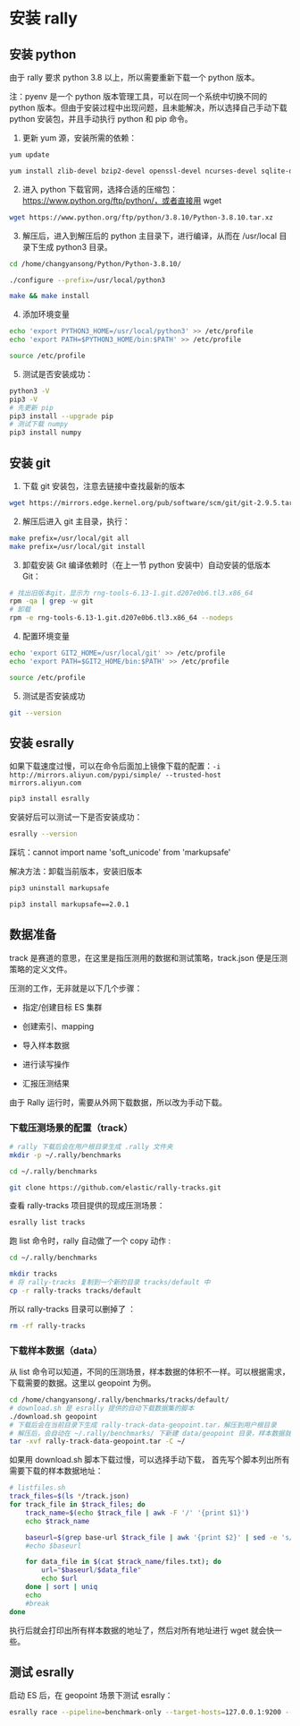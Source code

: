 # 安装 rally

## 安装 python

由于 rally 要求 python 3.8 以上，所以需要重新下载一个 python 版本。

注：pyenv 是一个 python 版本管理工具，可以在同一个系统中切换不同的 python 版本。但由于安装过程中出现问题，且未能解决，所以选择自己手动下载 python 安装包，并且手动执行 python 和 pip 命令。



1. 更新 yum 源，安装所需的依赖：

```sh
yum update

yum install zlib-devel bzip2-devel openssl-devel ncurses-devel sqlite-devel readline-devel tk-devel libffi-devel gettext-devel libcurl-devel gcc make
```



2. 进入 python 下载官网，选择合适的压缩包：https://www.python.org/ftp/python/，或者直接用 wget

```sh
wget https://www.python.org/ftp/python/3.8.10/Python-3.8.10.tar.xz
```



3. 解压后，进入到解压后的 python 主目录下，进行编译，从而在 /usr/local 目录下生成 python3 目录。

```sh
cd /home/changyansong/Python/Python-3.8.10/

./configure --prefix=/usr/local/python3

make && make install
```

4. 添加环境变量

```sh
echo 'export PYTHON3_HOME=/usr/local/python3' >> /etc/profile
echo 'export PATH=$PYTHON3_HOME/bin:$PATH' >> /etc/profile

source /etc/profile
```

5. 测试是否安装成功：

```sh
python3 -V
pip3 -V
# 先更新 pip
pip3 install --upgrade pip
# 测试下载 numpy
pip3 install numpy
```



## 安装 git

1. 下载 git 安装包，注意去链接中查找最新的版本

```sh
wget https://mirrors.edge.kernel.org/pub/software/scm/git/git-2.9.5.tar.gz --no-check-certificate
```

2. 解压后进入 git 主目录，执行：

```sh
make prefix=/usr/local/git all
make prefix=/usr/local/git install
```

3.  卸载安装 Git 编译依赖时（在上一节 python 安装中）自动安装的低版本 Git：

```sh
# 找出旧版本git，显示为 rng-tools-6.13-1.git.d207e0b6.tl3.x86_64
rpm -qa | grep -w git
# 卸载
rpm -e rng-tools-6.13-1.git.d207e0b6.tl3.x86_64 --nodeps
```

4. 配置环境变量

```sh
echo 'export GIT2_HOME=/usr/local/git' >> /etc/profile
echo 'export PATH=$GIT2_HOME/bin:$PATH' >> /etc/profile

source /etc/profile
```

5. 测试是否安装成功

```sh
git --version
```



## 安装 esrally

如果下载速度过慢，可以在命令后面加上镜像下载的配置：`-i http://mirrors.aliyun.com/pypi/simple/ --trusted-host mirrors.aliyun.com`

```sh
pip3 install esrally 
```

安装好后可以测试一下是否安装成功：

```sh
esrally --version
```



踩坑：cannot import name 'soft_unicode' from 'markupsafe'

解决方法：卸载当前版本，安装旧版本

```sh
pip3 uninstall markupsafe

pip3 install markupsafe==2.0.1
```





## 数据准备

track 是赛道的意思，在这里是指压测用的数据和测试策略，track.json 便是压测策略的定义文件。

压测的工作，无非就是以下几个步骤：

- 指定/创建目标 ES 集群

- 创建索引、mapping
- 导入样本数据
- 进行读写操作
- 汇报压测结果

由于 Rally 运行时，需要从外网下载数据，所以改为手动下载。 



### 下载压测场景的配置（track）

```sh
# rally 下载后会在用户根目录生成 .rally 文件夹
mkdir -p ~/.rally/benchmarks

cd ~/.rally/benchmarks

git clone https://github.com/elastic/rally-tracks.git
```

查看 rally-tracks 项目提供的现成压测场景： 

```sh
esrally list tracks
```

跑 list 命令时，rally 自动做了一个 copy 动作 :

```sh
cd ~/.rally/benchmarks

mkdir tracks
# 将 rally-tracks 复制到一个新的目录 tracks/default 中
cp -r rally-tracks tracks/default
```

所以 rally-tracks 目录可以删掉了 ：

```sh
rm -rf rally-tracks
```



### 下载样本数据（data）

从 list 命令可以知道，不同的压测场景，样本数据的体积不一样。可以根据需求，下载需要的数据。这里以 geopoint 为例。 

```sh
cd /home/changyansong/.rally/benchmarks/tracks/default/
# download.sh 是 esrally 提供的自动下载数据集的脚本
./download.sh geopoint
# 下载后会在当前目录下生成 rally-track-data-geopoint.tar，解压到用户根目录
# 解压后，会自动在 ~/.rally/benchmarks/ 下新建 data/geopoint 目录，样本数据就保存在其中
tar -xvf rally-track-data-geopoint.tar -C ~/
```



如果用 download.sh 脚本下载过慢，可以选择手动下载， 首先写个脚本列出所有需要下载的样本数据地址：

```sh
# listfiles.sh
track_files=$(ls */track.json)
for track_file in $track_files; do 
    track_name=$(echo $track_file | awk -F '/' '{print $1}')
    echo $track_name

    baseurl=$(grep base-url $track_file | awk '{print $2}' | sed -e 's/,//g' -e 's/"//g' | head -n 1)
    #echo $baseurl

    for data_file in $(cat $track_name/files.txt); do
        url="$baseurl/$data_file"
        echo $url
    done | sort | uniq
    echo
    #break
done
```

执行后就会打印出所有样本数据的地址了，然后对所有地址进行 wget 就会快一些。



## 测试 esrally

启动 ES 后，在 geopoint 场景下测试 esrally：

```bash
esrally race --pipeline=benchmark-only --target-hosts=127.0.0.1:9200 --offline --track=geopoint  --challenge=append-no-conflicts
```


























